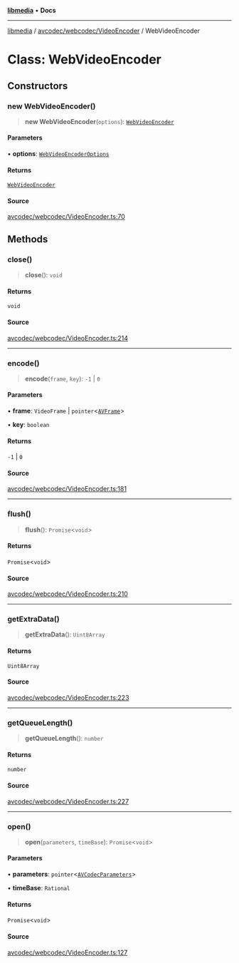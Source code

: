 [**libmedia**](../../../../README.md) • **Docs**

***

[libmedia](../../../../README.md) / [avcodec/webcodec/VideoEncoder](../README.md) / WebVideoEncoder

# Class: WebVideoEncoder

## Constructors

### new WebVideoEncoder()

> **new WebVideoEncoder**(`options`): [`WebVideoEncoder`](WebVideoEncoder.md)

#### Parameters

• **options**: [`WebVideoEncoderOptions`](../type-aliases/WebVideoEncoderOptions.md)

#### Returns

[`WebVideoEncoder`](WebVideoEncoder.md)

#### Source

[avcodec/webcodec/VideoEncoder.ts:70](https://github.com/zhaohappy/libmedia/blob/a88305ff5d10e91621f2d71d24c72fc85681b8f7/src/avcodec/webcodec/VideoEncoder.ts#L70)

## Methods

### close()

> **close**(): `void`

#### Returns

`void`

#### Source

[avcodec/webcodec/VideoEncoder.ts:214](https://github.com/zhaohappy/libmedia/blob/a88305ff5d10e91621f2d71d24c72fc85681b8f7/src/avcodec/webcodec/VideoEncoder.ts#L214)

***

### encode()

> **encode**(`frame`, `key`): `-1` \| `0`

#### Parameters

• **frame**: `VideoFrame` \| `pointer`\<[`AVFrame`](../../../../avutil/struct/avframe/classes/AVFrame.md)\>

• **key**: `boolean`

#### Returns

`-1` \| `0`

#### Source

[avcodec/webcodec/VideoEncoder.ts:181](https://github.com/zhaohappy/libmedia/blob/a88305ff5d10e91621f2d71d24c72fc85681b8f7/src/avcodec/webcodec/VideoEncoder.ts#L181)

***

### flush()

> **flush**(): `Promise`\<`void`\>

#### Returns

`Promise`\<`void`\>

#### Source

[avcodec/webcodec/VideoEncoder.ts:210](https://github.com/zhaohappy/libmedia/blob/a88305ff5d10e91621f2d71d24c72fc85681b8f7/src/avcodec/webcodec/VideoEncoder.ts#L210)

***

### getExtraData()

> **getExtraData**(): `Uint8Array`

#### Returns

`Uint8Array`

#### Source

[avcodec/webcodec/VideoEncoder.ts:223](https://github.com/zhaohappy/libmedia/blob/a88305ff5d10e91621f2d71d24c72fc85681b8f7/src/avcodec/webcodec/VideoEncoder.ts#L223)

***

### getQueueLength()

> **getQueueLength**(): `number`

#### Returns

`number`

#### Source

[avcodec/webcodec/VideoEncoder.ts:227](https://github.com/zhaohappy/libmedia/blob/a88305ff5d10e91621f2d71d24c72fc85681b8f7/src/avcodec/webcodec/VideoEncoder.ts#L227)

***

### open()

> **open**(`parameters`, `timeBase`): `Promise`\<`void`\>

#### Parameters

• **parameters**: `pointer`\<[`AVCodecParameters`](../../../../avutil/struct/avcodecparameters/classes/AVCodecParameters.md)\>

• **timeBase**: `Rational`

#### Returns

`Promise`\<`void`\>

#### Source

[avcodec/webcodec/VideoEncoder.ts:127](https://github.com/zhaohappy/libmedia/blob/a88305ff5d10e91621f2d71d24c72fc85681b8f7/src/avcodec/webcodec/VideoEncoder.ts#L127)
